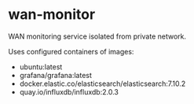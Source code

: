 # wan-monitor
WAN monitoring service isolated from private network.

Uses configured containers of images:
- ubuntu:latest
- grafana/grafana:latest
- docker.elastic.co/elasticsearch/elasticsearch:7.10.2
- quay.io/influxdb/influxdb:2.0.3
